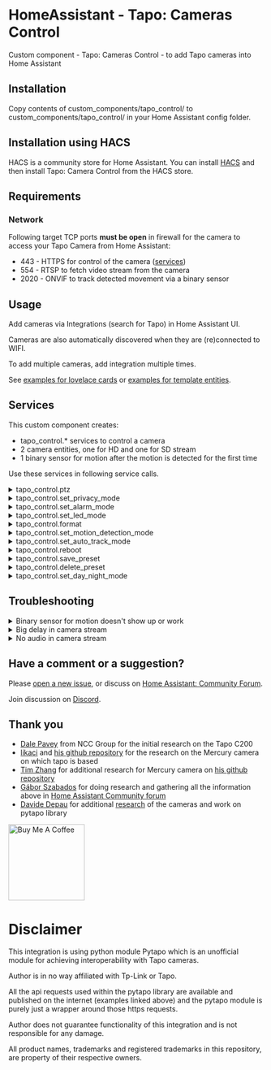 # HomeAssistant - Tapo: Cameras Control

Custom component - Tapo: Cameras Control - to add Tapo cameras into Home Assistant

## Installation

Copy contents of custom_components/tapo_control/ to custom_components/tapo_control/ in your Home Assistant config folder.

## Installation using HACS

HACS is a community store for Home Assistant. You can install [HACS](https://github.com/custom-components/hacs) and then install Tapo: Camera Control from the HACS store.

## Requirements

### Network

Following target TCP ports **must be open** in firewall for the camera to access your Tapo Camera from Home Assistant:

- 443 - HTTPS for control of the camera ([services](https://github.com/JurajNyiri/HomeAssistant-Tapo-Control#services))
- 554 - RTSP to fetch video stream from the camera
- 2020 - ONVIF to track detected movement via a binary sensor

## Usage

Add cameras via Integrations (search for Tapo) in Home Assistant UI.

Cameras are also automatically discovered when they are (re)connected to WIFI.

To add multiple cameras, add integration multiple times.

See [examples for lovelace cards](https://github.com/JurajNyiri/HomeAssistant-Tapo-Control/blob/main/examples/EXAMPLES_LOVELACE.md) or [examples for template entities](https://github.com/JurajNyiri/HomeAssistant-Tapo-Control/blob/main/examples/EXAMPLES_ENTITIES.md).

## Services

This custom component creates:

- tapo_control.\* services to control a camera
- 2 camera entities, one for HD and one for SD stream
- 1 binary sensor for motion after the motion is detected for the first time

Use these services in following service calls.

<details>
  <summary>tapo_control.ptz</summary>

Pan and tilt camera.

You are also able to use presets and set distance the ptz should travel.

- **entity_id** Required: Entity to adjust
- **tilt** Optional: Tilt direction. Allowed values: UP, DOWN
- **pan** Optional: Pan direction. Allowed values: RIGHT, LEFT
- **preset** Optional: PTZ preset ID or a Name. See possible presets in entity attributes.
- **distance** Optional: Distance coefficient. Sets how much PTZ should be executed in one request. Allowed values: floating point numbers, 0 to 1
</details>

<details>
  <summary>tapo_control.set_privacy_mode</summary>

Sets privacy mode.

If privacy mode is turned on, camera does not record anything and does not respond to anything other than turning off privacy mode.

- **entity_id** Required: Entity to set privacy mode for
- **privacy_mode** Required: Sets privacy mode for camera. Possible values: on, off
</details>

<details>
  <summary>tapo_control.set_alarm_mode</summary>

Sets alarm mode.

If camera detects motion, it will sound an alarm, blink the LED or both.

- **entity_id** Required: Entity to set alarm mode for
- **alarm_mode** Required: Sets alarm mode for camera. Possible values: on, off
- **sound** Optional: Sets whether the alarm should use sound on motion detected. Possible values: on, off
- **light** Optional: Sets whether the alarm should use light on motion detected. Possible values: on, off
</details>

<details>
  <summary>tapo_control.set_led_mode</summary>

Sets LED mode.

When on, LED is turned on when camera is on.

When off, LED is always off.

- **entity_id** Required: Entity to set LED mode for
- **led_mode** Required: Sets LED mode for camera. Possible values: on, off
</details>

<details>
  <summary>tapo_control.format</summary>

Formats SD card of a camera

- **entity_id** Required: Entity to format
</details>

<details>
  <summary>tapo_control.set_motion_detection_mode</summary>

Sets motion detection mode.

Ability to set "high", "normal" or "low".

These turn on motion detection and set sensitivity to corresponding values in the app.

Also ability to set to "off", this turns off motion detection completely.

Turning motion detection off does not affect settings for recordings so you do not need to re-set those unless you open the settings through the Tapo app.

Notice: If you use motion detection triggered recording and you turn off motion recording, it will no longer record!

- **entity_id** Required: Entity to set motion detection mode for
- **motion_detection_mode** Required: Sets motion detection mode for camera. Possible values: high, normal, low, off
</details>

<details>
  <summary>tapo_control.set_auto_track_mode</summary>

**Warning: This mode is not available in Tapo app and we do not know why. Use at your own risk and please report any success or failures in [Home Assistant: Community Forum](https://community.home-assistant.io/t/tapo-cameras-control/231795).**

Sets auto track mode.

With this mode, camera will be adjusting ptz to track whatever moving object it sees.

Motion detection setting does not affect this mode.

- **entity_id** Required: Entity to set auto track mode for
- **auto_track_mode** Required: Sets auto track mode for camera. Possible values: on, off
</details>

<details>
  <summary>tapo_control.reboot</summary>

Reboots the camera

- **entity_id** Required: Entity to reboot
</details>

<details>
  <summary>tapo_control.save_preset</summary>

Saves the current PTZ position to a preset

- **entity_id** Required: Entity to save the preset for
- **name** Required: Name of the preset. Cannot be empty or a number
</details>

<details>
  <summary>tapo_control.delete_preset</summary>

Deletes a preset

- **entity_id** Required: Entity to delete the preset for
- **preset** Required: PTZ preset ID or a Name. See possible presets in entity attributes
</details>

<details>
  <summary>tapo_control.set_day_night_mode</summary>

Sets day or night mode

- **entity_id** Required: Entity to set day/night mode for
- **day_night_mode** Required: Sets day/night mode for camera. Possible values: on, off, auto
</details>

## Troubleshooting

<details>
  <summary>Binary sensor for motion doesn't show up or work</summary>

Motion sensor is added only after a motion is detected for the first time.

- Make sure the camera has motion detection turned on
- Make sure the camera has privacy mode turned off
- Make sure the camera can see you and your movement
- Try walking in front of the camera
- If above didn't work, restart the camera and try again

Also make sure that:

- binary sensor is not disabled via entity, check .storage/core.entity_registry for disabled entities, look for "disabled_by": "user" on platform "tapo_control". If it is, remove the whole entity or change to "disabled_by": null, and restart HASS.
- binary sensor is enabled in tapo integration options
- onvif port 2020 on camera is opened
</details>

<details>
  <summary>Big delay in camera stream</summary>

This is a [known issue](https://community.home-assistant.io/t/i-tried-all-the-camera-platforms-so-you-dont-have-to/222999) of Home Assistant.

There is an ability to disable usage of Home Assistant Stream component for the camera, which might lower the delay very significantly at cost of higher CPU usage.

You can choose to disable stream component when adding the camera, or via Options when camera has already been added. This change requires a restart of Home Assistant.

There might be some disadvantages to doing this, like losing option to control playback and a higher CPU usage.
Results depend on your hardware and future Home Assistant updates.

If you disable stream and your hardware is not up to the task, you will get artifacts, bigger delay and freezes.

If you wish, try it out and see what works best for you.

</details>

<details>
  <summary>No audio in camera stream</summary>

Supported audio codecs in Home Assistant are "aac", "ac3" and "mp3".

Tapo Cameras use PCM ALAW (alaw) which is not supported.

[More details here.](https://github.com/JurajNyiri/HomeAssistant-Tapo-Control/issues/58#issuecomment-762787442)

</details>

## Have a comment or a suggestion?

Please [open a new issue](https://github.com/JurajNyiri/HomeAssistant-Tapo-Control/issues/new/choose), or discuss on [Home Assistant: Community Forum](https://community.home-assistant.io/t/tapo-cameras-control/231795).

Join discussion on [Discord](https://discord.gg/pa54QyK).

## Thank you

- [Dale Pavey](https://research.nccgroup.com/2020/07/31/lights-camera-hacked-an-insight-into-the-world-of-popular-ip-cameras/) from NCC Group for the initial research on the Tapo C200
- [likaci](https://github.com/likaci) and [his github repository](https://github.com/likaci/mercury-ipc-control) for the research on the Mercury camera on which tapo is based
- [Tim Zhang](https://github.com/ttimasdf) for additional research for Mercury camera on [his github repository](https://github.com/ttimasdf/mercury-ipc-control)
- [Gábor Szabados](https://github.com/GSzabados) for doing research and gathering all the information above in [Home Assistant Community forum](https://community.home-assistant.io/t/use-pan-tilt-function-for-tp-link-tapo-c200-from-home-assistant/170143/18)
- [Davide Depau](https://github.com/Depau) for additional [research](https://md.depau.eu/s/r1Ys_oWoP) of the cameras and work on pytapo library

<a href="https://www.buymeacoffee.com/jurajnyiri" target="_blank"><img src="https://cdn.buymeacoffee.com/buttons/v2/default-blue.png" alt="Buy Me A Coffee"  width="150px" ></a>

# Disclaimer

This integration is using python module Pytapo which is an unofficial module for achieving interoperability with Tapo cameras.

Author is in no way affiliated with Tp-Link or Tapo.

All the api requests used within the pytapo library are available and published on the internet (examples linked above) and the pytapo module is purely just a wrapper around those https requests.

Author does not guarantee functionality of this integration and is not responsible for any damage.

All product names, trademarks and registered trademarks in this repository, are property of their respective owners.
